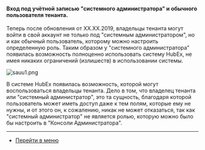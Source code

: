 #### Вход под учётной записью "системного администратора" и обычного пользователя тенанта.
Теперь после обновления от XX.XX.2019, владельцы тенанта могут войти в свой аккаунт не только под "системным администратором", но и как обычный пользователь, которому можно настроить определенную роль. Таким образом у "системного администратора" появилась возможность полноценно использовать систему HubEx, не имея никаких ограничений (излишеств) в использовании системы.


![sauu1.png](/attachments/images/FAQ/USER/SuperAndUsualUser/sauu1.png)

В системе HubEx появилась возможность, которой могут воспользоваться владельцы тенанта. Дело в том, что владелец тенанта или "системный администратор", это та сущность, благодаря которой пользователь может иметь доступ даже к тем полям, которые ему не нужны, и от этого он, к сожалению, никак не может отказаться, так как "системный администратор" не является ролью, которую можно было бы настроить в "Консоли Администратора".














___
- [Перейти в меню](http://wiki.hubex.ru)
